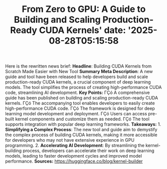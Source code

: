 ﻿---
title: "From Zero to GPU: A Guide to Building and Scaling Production-Ready CUDA Kernels'
date: '2025-08-28T05:15:58"
category: "Markets"
summary: ""
slug: "from zero to gpu a guide to building and scaling productionr"
source_urls:
  - "https://huggingface.co/blog/kernel-builder"
seo:
  title: "From Zero to GPU: A Guide to Building and Scaling Production-Ready CUDA Kernels | Hash n Hedge'
  description: '"
  keywords: ["news", "markets", "brief"]
---
Here is the rewritten news brief:  **Headline**: Building CUDA Kernels from Scratch Made Easier with New Tool  **Summary Meta Description**: A new guide and tool have been released to help developers build and scale production-ready CUDA kernels, a crucial component of deep learning models. The tool simplifies the process of creating high-performance CUDA code, streamlining AI development.  **Key Points:**  ΓÇó A comprehensive guide has been published on building and scaling production-ready CUDA kernels. ΓÇó The accompanying tool enables developers to easily create high-performance CUDA code. ΓÇó The framework is designed for deep learning model development and deployment. ΓÇó Users can access pre-built kernel components and customize them as needed. ΓÇó The tool supports integration with popular deep learning frameworks.  **Takeaways:**  1. **Simplifying a Complex Process**: The new tool and guide aim to demystify the complex process of building CUDA kernels, making it more accessible for developers who may not have extensive experience in GPU programming. 2. **Accelerating AI Development**: By streamlining the kernel-building process, developers can accelerate their work on deep learning models, leading to faster development cycles and improved model performance.  **Sources:**  https://huggingface.co/blog/kernel-builder 
